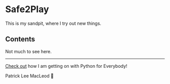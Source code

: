 # Safe2Play

This is my sandpit, where I try out new things.

## Contents

Not much to see here.

---
[Check out](https://github.com/macanneul/Python_for_Everybody.git) how I am getting on with Python for Everybody!

Patrick Lee MacLeod 🦄